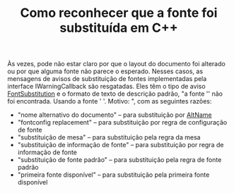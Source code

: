 ﻿---
title: Como reconhecer que a fonte foi substituída em C++
second_title: Aspose.Words para C++
articleTitle: Como reconhecer que a fonte foi substituída
linktitle: Como reconhecer que a fonte foi substituída
description: "Se você não sabe por que o layout de um documento foi alterado ou por que uma determinada fonte não tem a aparência esperada, as mensagens de avisos de substituição de fonte podem ajudar."
type: docs
weight: 13
url: /pt/cpp/how-to-recognize-that-the-font-was-replaced/
---

Às vezes, pode não estar claro por que o layout do documento foi alterado ou por que alguma fonte não parece o esperado. Nesses casos, as mensagens de avisos de substituição de fontes implementadas pela interface IWarningCallback são resgatadas. Eles têm o tipo de aviso [FontSubstitution](https://reference.aspose.com/words/cpp/aspose.words/warningtype/) e o formato de texto de descrição padrão, "a fonte '<OriginalFont>' não foi encontrada. Usando a fonte ' <SubstitutionFont>'. Motivo: <Reason>", com as seguintes razões:

- "nome alternativo do documento" – para substituição por [AltName](https://reference.aspose.com/words/cpp/aspose.words.fonts/fontinfo/get_altname/)
- "fontconfig replacement" – para substituição por regra de configuração de fonte
- "substituição de mesa" – para substituição pela regra da mesa
- "substituição de informação de fonte" – para substituição por regra de informação de fonte
- "substituição de fonte padrão" – para substituição pela regra de fonte padrão
- "primeira fonte disponível" – para substituição pela primeira fonte disponível
